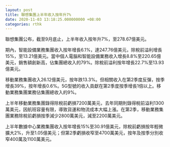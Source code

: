 ```yaml
---
layout: post
title: 聯想集團上半年收入按年升7%
date: 2020-11-03 13:18:25.000000000 +08:00
categories: rthk
---
```


聯想集團公布，截至9月底止，上半年收入按年升7%，至278.67億美元。

期內，智能設備業務集團收入按年增長6.1%，達247.76億美元，除稅前溢利增長15%，至13.21億美元。當中個人電腦和智能設備業務收入增長8.8%至220.65億美元，銷售額創新高，佔集團總收入的79%。除稅前溢利按年增長22.7%至13.93億美元。

移動業務集團收入26.12億美元，按年跌13.3%。但相關收入在第2季度反彈，按季增長39%，按年增長0.6%。5G型號的收入貢獻在第2季度按季增長1倍以上。移動業務集團業務佔集團總收入的9%。

上半年移動業務集團錄得除稅前虧損7200萬美元，去年同期則錄得稅前溢利1300萬美元，因航班容量有限，導致貨運和物流成本大幅上漲。在第2季，移動業務集團業務除稅前虧損按季減少2800萬美元，減至2200萬美元。

上半年數據中心業務集團收入按年增長15%至30.91億美元，除稅前虧損按年輕微擴大2%，升至1.05億美元；但第2季虧損收窄至4700萬美元，按年及按季分別收窄400萬及1100萬美元。
